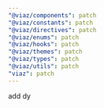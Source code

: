 ```yaml
---
"@viaz/components": patch
"@viaz/constants": patch
"@viaz/directives": patch
"@viaz/enums": patch
"@viaz/hooks": patch
"@viaz/themes": patch
"@viaz/types": patch
"@viaz/utils": patch
"viaz": patch
---
```


add dy
